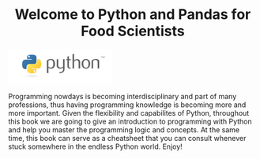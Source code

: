 # <center> Welcome to Python and Pandas for Food Scientists </center>


![python logo](../images/python-logo.png)


Programming nowdays is becoming interdisciplinary and part of many professions, thus having programming
knowledge is becoming more and more important. Given the flexibility and capabilites of Python, throughout 
this book we are going to give an introduction to programming with Python and help you master the programming logic 
and concepts. At the same time, this book can serve as a cheatsheet that you can consult whenever stuck somewhere in the 
endless Python world. Enjoy!

